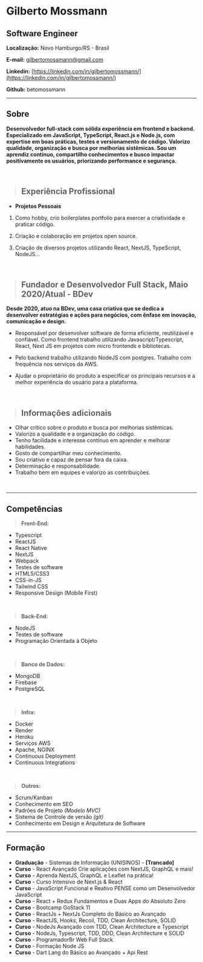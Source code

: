 # Gilberto Mossmann

## Software Engineer


**Localização:** Novo Hamburgo/RS - Brasil

**E-mail:** gilbertomossmann@gmail.com

**Linkedin:** [https://linkedin.com/in/gilbertomossmann/](https://linkedin.com/in/gilbertomossmann/)

**Github:** betomossmann

---


## Sobre

  **Desenvolvedor full-stack com sólida experiência em frontend e backend. Especializado em JavaScript, TypeScript, React.js e Node.js, com expertise em boas práticas, testes e versionamento de código. Valorizo qualidade, organização e busca por melhorias sistêmicas. Sou um aprendiz contínuo, compartilho conhecimentos e busco impactar positivamente os usuários, priorizando performance e segurança.**

<br/>

> ## Experiência Profissional

* **Projetos Pessoais**
1. Como hobby, crio boilerplates portfolio para exercer a criatividade e praticar código.

2. Criação e colaboração em projetos open source.

3. Criação de diversos projetos utilizando React, NextJS, TypeScript, NodeJS...

<br/>

> ## Fundador e Desenvolvedor Full Stack, Maio 2020/Atual - **BDev** 

**Desde 2020, atuo na BDev, uma casa criativa que se dedica a desenvolver estratégias e ações para negócios, com ênfase em inovação, comunicação e design.**

* Responsável por desenvolver software de forma eficiente, reutilizável e confiável. Como frontend trabalho utilizando Javascript/Typescript, React, Next JS em projetos com micro frontends e bibliotecas.

* Pelo backend trabalho utilizando NodeJS com postgres. Trabalho com frequência nos serviços da AWS.

* Ajudar o proprietário do produto a especificar os principais recursos e a melhor experiência do usuário para a plataforma.


<br/>

> ## Informações adicionais

* Olhar crítico sobre o produto e busca por melhorias sistêmicas.
* Valorizo a qualidade e a organização do código.
* Tenho facilidade e interesse contínuo em aprender e melhorar habilidades.
* Gosto de compartilhar meu conhecimento.
* Sou criativo e capaz de pensar fora da caixa.
* Determinação e responsabilidade.
* Trabalho bem em equipes e valorizo as contribuições.

<br/>

---

## Competências

> **Front-End:**
* Typescript
* ReactJS
* React Native
* NextJS
* Webpack
* Testes de software
* HTML5/CSS3
* CSS-in-JS
* Tailwind CSS
* Responsive Design (Mobile First)

<br/>

> **Back-End:**
* NodeJS
* Testes de software
* Programação Orientada à Objeto

<br/>

> **Banco de Dados:**
* MongoDB
* Firebase
* PostgreSQL

<br/>

> **Infra:**
* Docker
* Render
* Heroku
* Serviços AWS
* Apache, NGINX
* Continuous Deployment
* Continuous Integrations

<br/>

> **Outros:**
* Scrum/Kanban
* Conhecimento em SEO
* Padrões de Projeto *(Modelo MVC)*
* Sistema de Controle de versão *(git)*
* Conhecimento em Design e Arquitetura de Software

---

## Formação

* **Graduação** - Sistemas de Informação (UNISINOS) - **[Trancado]**
* **Curso** - React Avançado Crie aplicações com NextJS, GraphQL e mais!
* **Curso** - Aprenda NextJS, GraphQL e Leaflet na prática!
* **Curso** - Curso Intensivo de Next.js & React
* **Curso** - JavaScript Funcional e Reativo PENSE como um Desenvolvedor JavaScript
* **Curso** - React + Redux Fundamentos e Duas Apps do Absoluto Zero
* **Curso** - Bootcamp GoStack 11
* **Curso** - ReactJs + NextJs Completo do Básico ao Avançado
* **Curso** - ReactJS, Hooks, Recoil, TDD, Clean Architecture, SOLID
* **Curso** - NodeJs Avançado com TDD, Clean Architecture e Typescript
* **Curso** - NodeJs, Typescript, TDD, DDD, Clean Architecture e SOLID
* **Curso** - ProgramadorBr Web Full Stack
* **Curso** - Formação Node JS
* **Curso** - Dart Lang do Básico ao Avançado + Api Rest